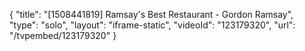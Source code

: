 {
    "title": "[1508441819] Ramsay's Best Restaurant - Gordon Ramsay",
    "type": "solo",
    "layout": "iframe-static",
    "videoId": "123179320",
    "url": "\/tvpembed\/123179320"
}